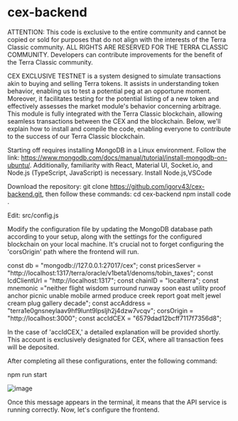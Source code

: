 # cex-backend

ATTENTION: This code is exclusive to the entire community and cannot be copied or sold for purposes that do not align with the interests of the Terra Classic community. ALL RIGHTS ARE RESERVED FOR THE TERRA CLASSIC COMMUNITY. Developers can contribute improvements for the benefit of the Terra Classic community.

CEX EXCLUSIVE TESTNET is a system designed to simulate transactions akin to buying and selling Terra tokens. It assists in understanding token behavior, enabling us to test a potential peg at an opportune moment. Moreover, it facilitates testing for the potential listing of a new token and effectively assesses the market module's behavior concerning arbitrage. This module is fully integrated with the Terra Classic blockchain, allowing seamless transactions between the CEX and the blockchain. Below, we'll explain how to install and compile the code, enabling everyone to contribute to the success of our Terra Classic blockchain.

Starting off requires installing MongoDB in a Linux environment. Follow the link: https://www.mongodb.com/docs/manual/tutorial/install-mongodb-on-ubuntu/. Additionally, familiarity with React, Material UI, Socket.io, and Node.js (TypeScript, JavaScript) is necessary.
Install Node.js,VSCode

Download the repository: git clone https://github.com/igorv43/cex-backend.git, then follow these commands:
cd cex-backend
npm install
code .

Edit: src/config.js

Modify the configuration file by updating the MongoDB database path according to your setup, along with the settings for the configured blockchain on your local machine. It's crucial not to forget configuring the 'corsOrigin' path where the frontend will run.

const db = "mongodb://127.0.0.1:27017/cex";
const pricesServer = "http://localhost:1317/terra/oracle/v1beta1/denoms/tobin_taxes";
const lcdClientUrl = "http://localhost:1317";
const chainID = "localterra";
const mnemonic ="neither flight wisdom surround runway soon east utility proof anchor picnic unable mobile armed produce creek report goat melt jewel cream plug gallery decade";
const accAddress = "terra1e0gnsneylaav9hf9lunt9lpsljh2j4dzw7vcqv";
corsOrigin = "http://localhost:3000";
const accIdCEX = "6579dad12bcff7117f7356d8";

In the case of 'accIdCEX,' a detailed explanation will be provided shortly. This account is exclusively designated for CEX, where all transaction fees will be deposited.

After completing all these configurations, enter the following command:

npm run start

![image](https://github.com/igorv43/cex-backend/assets/139166460/588bc623-b8a4-4815-a2ac-dd93d5ec4a08)

Once this message appears in the terminal, it means that the API service is running correctly. Now, let's configure the frontend.

